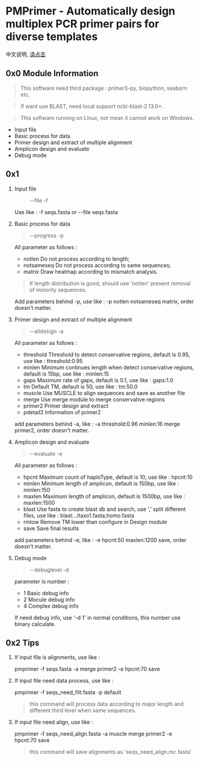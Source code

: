 # PMPrimer - Automatically design multiplex PCR primer pairs for diverse templates
中文说明, [请点击](README_CN.md)
## 0x0 Module Information
> This software need third package : primer3-py, biopython, seaborn etc.

> If want use BLAST, need local support ncbi-blast-2.13.0+.

> This software running on Linux, not mean it cannot work on Windows.
+ Input file
+ Basic process for data
+ Primer design and extract of multiple alignment
+ Amplicon design and evaluate
+ Debug mode

## 0x1 
1. Input file
   > --file -f

    Use like : -f seqs.fasta or --file seqs.fasta

2. Basic process for data
   > --progress -p

    All parameter as follows :
    + notlen Do not process according to length;
    + notsameseq Do not process according to same sequences;
    + matrix Draw heatmap according to mismatch analysis.

    >If length distribution is good, should use 'notlen' prevent removal of minority sequences.

    Add parameters behind -p, use like : -p notlen notsameseq matrix, order doesn't matter.

3. Primer design and extract of multiple alignment
   >--alldesign -a

    All parameter as follows :
    + threshold Threshold to detect conservative regions, default is 0.95, use like : threshold:0.95
    + minlen Minimum continues length when detect conservative regions, default is 15bp, use like : minlen:15
    + gaps Maximum rate of gaps, default is 0.1, use like : gaps:1.0
    + tm Default TM, default is 50, use like : tm:50.0
    + muscle Use MUSCLE to align sequences and save as another file
    + merge Use merge module to merge conservative regions
    + primer2 Primer design and extract
    + pdetail2 Information of primer2

    add parameters behind -a, like : -a threshold:0.96 minlen:16 merge primer2, order doesn't matter.

4. Amplicon design and evaluate
   > --evaluate -e

    All parameter as follows :
    + hpcnt Maximum count of haploType, default is 10, use like : hpcnt:10
    + minlen Minimum length of amplicon, default is 150bp, use like : minlen:150
    + maxlen Maximum length of amplicon, default is 1500bp, use like : maxlen:1500
    + blast Use fasta to create blast db and search, use ',' split different files, use like : blast:../taxo1.fasta,homo.fasta
    + rmlow Remove TM lower than configure in Design module
    + save Save final results

    add parameters behind -e, like : -e hpcnt:50 maxlen:1200 save, order doesn't matter.

5. Debug mode
   > --debuglevel -d

    parameter is number :
    + 1 Basic debug info
    + 2 Mocule debug info
    + 4 Complex debug info

    If need debug info, use '-d 1' in normal conditions, this number use binary calculate.

## 0x2 Tips
1. If input file is alignments, use like :

    pmprimer -f seqs.fasta -a merge primer2 -e hpcnt:70 save

2. If input file need data process, use like :

    pmprimer -f seqs_need_filt.fasta -p default
    > this command will process data according to major length and different third level when same sequences.

3. If input file need align, use like : 

    pmprimer -f seqs_need_align.fasta -a muscle merge primer2 -e hpcnt:70 save
    > this command will save alignments as 'seqs_need_align.mc.fasta'